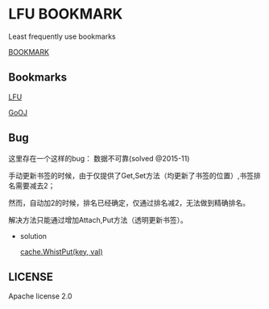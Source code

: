 #	LFU BOOKMARK

Least frequently use bookmarks

[BOOKMARK](http://bookmark.daoapp.io/)

##	Bookmarks

[LFU](https://github.com/toukii/leetcode/tree/master/lfu2)

[GoOJ](http://goojle.daoapp.io/)

##	Bug

这里存在一个这样的bug： 数据不可靠(solved @2015-11)

手动更新书签的时候，由于仅提供了Get,Set方法（均更新了书签的位置）,书签排名需要减去2；

然而，自动加2的时候，排名已经确定，仅通过排名减2，无法做到精确排名。

解决方法只能通过增加Attach,Put方法（透明更新书签）。

*	solution

	[cache.WhistPut(key, val)](https://github.com/toukii/leetcode/blob/master/lfu2/lfu.go#L151)

##	LICENSE

Apache license 2.0